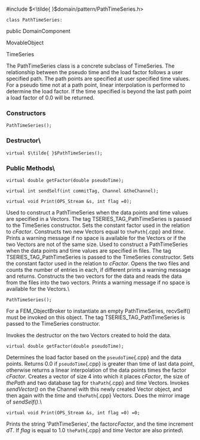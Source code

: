 \
#include $<\tilde{ }$domain/pattern/PathTimeSeries.h$>$



```{.cpp}
class PathTimeSeries:
```
 public DomainComponent


MovableObject

TimeSeries

The PathTimeSeries class is a concrete subclass of TimeSeries. The
relationship between the pseudo time and the load factor follows a user
specified path. The path points are specified at user specified time
values. For a pseudo time not at a path point, linear interpolation is
performed to determine the load factor. If the time specified is beyond
the last path point a load factor of $0.0$ will be returned.
### Constructors


```{.cpp}
PathTimeSeries();
```

### Destructor\

```{.cpp}
virtual $\tilde{ }$PathTimeSeries();
```

### Public Methods\

```{.cpp}
virtual double getFactor(double pseudoTime);
```



```{.cpp}
virtual int sendSelf(int commitTag, Channel &theChannel);
```




```{.cpp}
virtual void Print(OPS_Stream &s, int flag =0);
```



Used to construct a PathTimeSeries when the data points and time values
are specified in a Vectors. The tag TSERIES_TAG_PathTimeSeries is passed
to the TimeSeries constructor. Sets the constant factor used in the
relation to *cFactor*. Constructs two new Vectors equal to `thePath`{.cpp} and
*time*. Prints a warning message if no space is available for the
Vectors or if the two Vectors are not of the same size.
Used to construct a PathTimeSeries when the data points and time values
are specified in files. The tag TSERIES_TAG_PathTimeSeries is passed to
the TimeSeries constructor. Sets the constant factor used in the
relation to *cFactor*. Opens the two files and counts the number of
entries in each, if different prints a warning message and returns.
Constructs the two vectors for the data and reads the data from the
files into the two vectors. Prints a warning message if no space is
available for the Vectors.\

```{.cpp}
PathTimeSeries();
```

For a FEM_ObjectBroker to instantiate an empty PathTimeSeries,
recvSelf() must be invoked on this object. The tag
TSERIES_TAG_PathTimeSeries is passed to the TimeSeries constructor.

Invokes the destructor on the two Vectors created to hold the data.

```{.cpp}
virtual double getFactor(double pseudoTime);
```


Determines the load factor based on the `pseudoTime`{.cpp} and the data
points. Returns $0.0$ if `pseudoTime`{.cpp} is greater than time of last data
point, otherwise returns a linear interpolation of the data points times
the factor *cFactor*.
Creates a vector of size 4 into which it places *cFactor*, the size of
*thePath* and two database tag for `thaPath`{.cpp} and *time* Vectors. Invokes
*sendVector()* on the Channel with this newly created Vector object, and
then again with the *time* and `thePath`{.cpp} Vectors.
Does the mirror image of *sendSelf()*.\

```{.cpp}
virtual void Print(OPS_Stream &s, int flag =0) =0;
```


Prints the string 'PathTimeSeries', the factor*cFactor*, and the time
increment *dT*. If *flag* is equal to $1.0$ `thePath`{.cpp} and *time* Vector
are also printed\
